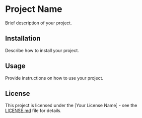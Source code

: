 # Project Name

Brief description of your project.

## Installation

Describe how to install your project.

## Usage

Provide instructions on how to use your project.

## License

This project is licensed under the [Your License Name] - see the [LICENSE.md](LICENSE.md) file for details.
